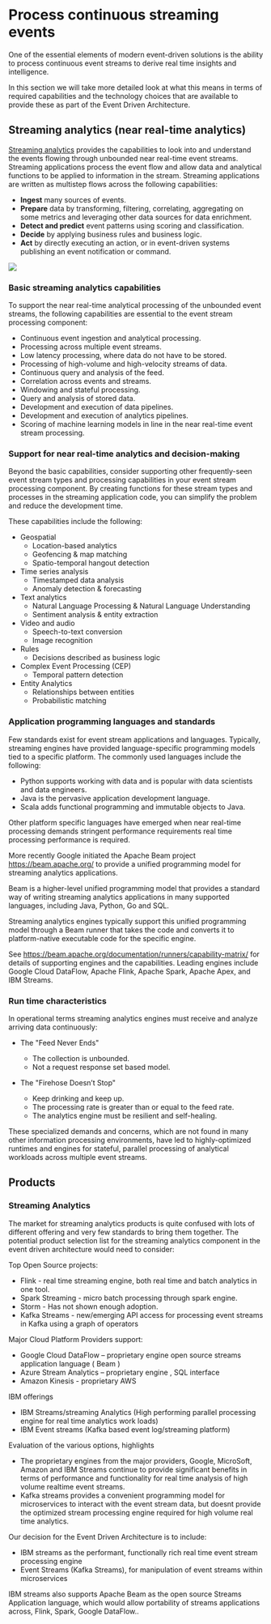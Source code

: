 # Process continuous streaming events 

One of the essential elements of modern event-driven solutions is the ability to process continuous event streams to derive real time insights and intelligence.

In this section we will take more detailed look at what this means in terms of required capabilities and the technology choices that are available to provide these as part of the Event Driven Architecture.

## Streaming analytics (near real-time analytics)

[Streaming analytics](https://cloud.ibm.com/catalog/services/streaming-analytics) provides the capabilities to look into and understand the events flowing through unbounded near real-time event streams. Streaming applications process the event flow and allow data and analytical functions to be applied to information in the stream. Streaming applications are written as multistep flows across the following capabilities:

* **Ingest** many sources of events.
* **Prepare** data by transforming, filtering, correlating, aggregating on some metrics and leveraging other data sources for data enrichment.
* **Detect and predict** event patterns using scoring and classification.
* **Decide** by applying business rules and business logic.
* **Act** by directly executing an action, or in event-driven systems publishing an event notification or command.

![](rt-analytics-app-pattern.png)

### Basic streaming analytics capabilities

To support the near real-time analytical processing of the unbounded event streams, the following capabilities are essential to the event stream processing component:

* Continuous event ingestion and analytical processing.
* Processing across multiple event streams.
* Low latency processing, where data do not have to be stored.
* Processing of high-volume and high-velocity streams of data.
* Continuous query and analysis of the feed.
* Correlation across events and streams.
* Windowing and stateful processing.
* Query and analysis of stored data.
* Development and execution of data pipelines.
* Development and execution of analytics pipelines.
* Scoring of machine learning models in line in the near real-time event stream processing.

### Support for near real-time analytics and decision-making

Beyond the basic capabilities, consider supporting other frequently-seen event stream types and processing capabilities in your event stream processing component. By creating functions for these stream types and processes in the streaming application code, you can simplify the problem and reduce the development time.

These capabilities include the following:

* Geospatial
  * Location-based analytics
  * Geofencing & map matching
  * Spatio-temporal hangout detection
* Time series analysis
  * Timestamped data analysis
  * Anomaly detection & forecasting
* Text analytics
  * Natural Language Processing & Natural Language Understanding
  * Sentiment analysis & entity extraction
* Video and audio
  * Speech-to-text conversion
  * Image recognition
* Rules
  * Decisions described as business logic
* Complex Event Processing (CEP)
  * Temporal pattern detection
* Entity Analytics
  * Relationships between entities
  * Probabilistic matching

### Application programming languages and standards

Few standards exist for event stream applications and languages. Typically, streaming engines have provided language-specific programming models tied to a specific platform.  The commonly used languages include the following:
* Python supports working with data and is popular with data scientists and data engineers.
* Java is the pervasive application development language.
* Scala adds functional programming and immutable objects to Java.

Other platform specific languages have emerged when near real-time processing demands stringent performance requirements real time processing performance is required.

More recently Google initiated the Apache Beam project https://beam.apache.org/ to provide a unified programming model for streaming analytics applications.

Beam is a higher-level unified programming model that provides a standard way of writing streaming analytics applications in many supported languages, including Java, Python, Go and SQL.

Streaming analytics engines typically support this unified programming model through a Beam runner that takes the code and converts it to platform-native executable code for the specific engine.

See https://beam.apache.org/documentation/runners/capability-matrix/ for details of supporting engines and the capabilities.  Leading engines include Google Cloud DataFlow, Apache Flink, Apache Spark, Apache Apex, and IBM Streams.

### Run time characteristics

In operational terms streaming analytics engines must receive and analyze arriving data continuously:

* The "Feed Never Ends"
  * The collection is unbounded.
  * Not a request response set based model.

* The "Firehose Doesn’t Stop"
  * Keep drinking and keep up.
  * The processing rate is greater than or equal to the feed rate.
  * The analytics engine must be resilient and self-healing.

These specialized demands and concerns, which are not found in many other information processing environments, have led to highly-optimized runtimes and engines for stateful, parallel processing of analytical workloads across multiple event streams.


## Products

### Streaming Analytics

The market for streaming analytics products is quite confused with lots of different offering and very few standards to bring them together.  The potential product selection list for the streaming analytics component in the event driven architecture would need to consider:

Top Open Source projects:
* Flink - real time streaming engine, both real time and batch analytics in one tool.
* Spark Streaming - micro batch processing through spark engine.
* Storm - Has not shown enough adoption.
* Kafka Streams - new/emerging API access for processing event streams in Kafka using a graph of operators

Major Cloud Platform Providers support:
* Google Cloud DataFlow – proprietary engine open source streams application language ( Beam )
* Azure Stream Analytics – proprietary engine , SQL interface
* Amazon Kinesis - proprietary AWS

IBM offerings
* IBM Streams/streaming Analytics (High performing parallel processing engine for real time analytics work loads)
* IBM Event streams (Kafka based event log/streaming platform)

Evaluation of the various options, highlights
* The proprietary engines from the major providers, Google, MicroSoft, Amazon and IBM Streams continue to provide significant benefits in terms of performance and functionality for real time analysis of high volume realtime event streams.
* Kafka streams provides a convenient programming model for microservices to interact with the event stream data, but doesnt provide the optimized stream processing engine required for high volume real time analytics.

Our decision for the Event Driven Architecture is to include:

* IBM streams as the performant, functionally rich real time event stream processing engine
* Event Streams (Kafka Streams), for manipulation of event streams within microservices

IBM streams also supports Apache Beam as the open source Streams Application language,  which would allow portability of streams applications across, Flink, Spark, Google DataFlow..

